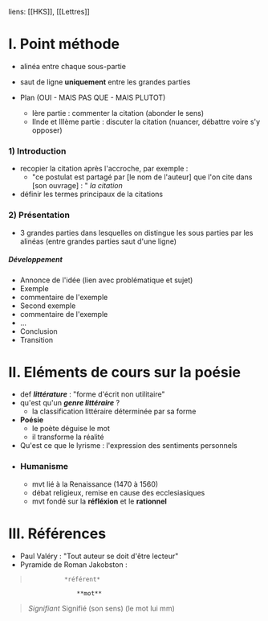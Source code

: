 liens: [[HKS]], [[Lettres]]

# I. Point méthode

- alinéa entre chaque sous-partie
- saut de ligne **uniquement** entre les grandes parties

- Plan (OUI - MAIS PAS QUE - MAIS PLUTOT)
	- Ière partie : commenter la citation (abonder le sens)
	- IInde et IIIème partie : discuter la citation (nuancer, débattre voire s'y opposer)

### 1) Introduction
- recopier la citation après l'accroche, par exemple :
	- "ce postulat est partagé par \[le nom de l'auteur] que l'on cite dans \[son ouvrage] : "  *la citation*
- définir les termes principaux de la citations
### 2) Présentation
- 3 grandes parties dans lesquelles on distingue les sous parties par les alinéas (entre grandes parties saut d'une ligne)

##### Développement
- Annonce de l'idée (lien avec problématique et sujet)
- Exemple
- commentaire de l'exemple
- Second exemple
- commentaire de l'exemple
- ...
- Conclusion
- Transition

# II. Eléments de cours sur la poésie
- def ***littérature*** : "forme d'écrit non utilitaire"
- qu'est qu'un ***genre littéraire*** ?
	- la classification littéraire déterminée par sa forme
- **Poésie**
	- le poète déguise le mot
	- il transforme la réalité
- Qu'est ce que le lyrisme : l'expression des sentiments personnels
- ### Humanisme
	- mvt lié à la Renaissance (1470 à 1560)
	- débat religieux, remise en cause des ecclesiasiques
	- mvt fondé sur la **réfléxion** et le **rationnel**
# III. Références
- Paul Valéry : "Tout auteur se doit d'être lecteur"
- Pyramide de Roman Jakobston :
>				*référent*
>				
                       **mot**
>
>*Signifiant*                Signifié (son sens)
>(le mot lui mm)